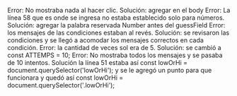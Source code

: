 Error: No mostraba nada al hacer clic. Solución: agregar en el body <script type="text/javascript" src="script.js"></script>
Error: La línea 58 que es onde se ingresa no estaba establecido solo para números. Solución: agregar la palabra reservada Number antes del guessField
Error: los mensajes de las condiciones estaban al revés. Solución: se revisaron las condiciones y se llegó a acomodar los mensajes correctos en cada condición.
Error: la cantidad de veces sol era de 5. Solución: se cambió a const ATTEMPS = 10;
Error: No mostraba todos los mensajes y se pasaba de 10 intentos. Solución   la línea 51 estaba así const lowOrHi = document.querySelector('lowOrHi'); y se le agregó un punto para que funcionara y quedó así   const lowOrHi = document.querySelector('.lowOrHi');
